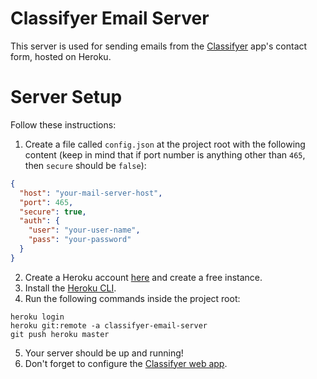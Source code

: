 # Classifyer Email Server

This server is used for sending emails from the [Classifyer](https://classifyer.app) app's contact form, hosted on Heroku.

# Server Setup

Follow these instructions:
  1. Create a file called `config.json` at the project root with the following content (keep in mind that if port number is anything other than `465`, then `secure` should be `false`):
  ```json
  {
    "host": "your-mail-server-host",
    "port": 465,
    "secure": true,
    "auth": {
      "user": "your-user-name",
      "pass": "your-password"
    }
  }
  ```
  2. Create a Heroku account [here](https://signup.heroku.com/) and create a free instance.
  3. Install the [Heroku CLI](https://devcenter.heroku.com/articles/heroku-command-line).
  4. Run the following commands inside the project root:
  ```
  heroku login
  heroku git:remote -a classifyer-email-server
  git push heroku master
  ```
  5. Your server should be up and running!
  6. Don't forget to configure the [Classifyer web app](https://github.com/classifyer/classifyer-web).
